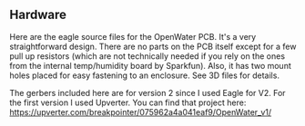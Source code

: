## Hardware
Here are the eagle source files for the OpenWater PCB. It's a very straightforward design. There are no parts on the PCB itself except for a few pull up resistors (which are not technically needed if you rely on the ones from the internal temp/humidity board by Sparkfun). Also, it has two mount holes placed for easy fastening to an enclosure. See 3D files for details.

The gerbers included here are for version 2 since I used Eagle for V2. For the first version I used Upverter. You can find that project here: https://upverter.com/breakpointer/075962a4a041eaf9/OpenWater_v1/